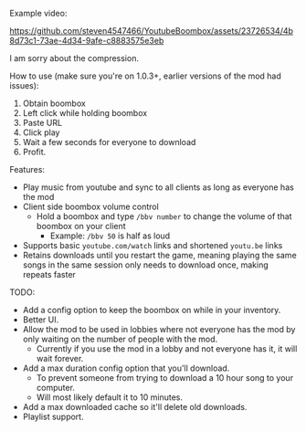 Example video:

https://github.com/steven4547466/YoutubeBoombox/assets/23726534/4b8d73c1-73ae-4d34-9afe-c8883575e3eb

I am sorry about the compression.

How to use (make sure you're on 1.0.3+, earlier versions of the mod had issues):
1. Obtain boombox
2. Left click while holding boombox
3. Paste URL
4. Click play
5. Wait a few seconds for everyone to download
6. Profit.

Features:
- Play music from youtube and sync to all clients as long as everyone has the mod
- Client side boombox volume control
  - Hold a boombox and type `/bbv number` to change the volume of that boombox on your client
    - Example: `/bbv 50` is half as loud
- Supports basic `youtube.com/watch` links and shortened `youtu.be` links
- Retains downloads until you restart the game, meaning playing the same songs in the same session only needs to download once, making repeats faster

TODO:
- Add a config option to keep the boombox on while in your inventory.
- Better UI.
- Allow the mod to be used in lobbies where not everyone has the mod by only waiting on the number of people with the mod.
  - Currently if you use the mod in a lobby and not everyone has it, it will wait forever.
- Add a max duration config option that you'll download.
  - To prevent someone from trying to download a 10 hour song to your computer.
  - Will most likely default it to 10 minutes.
- Add a max downloaded cache so it'll delete old downloads.
- Playlist support.